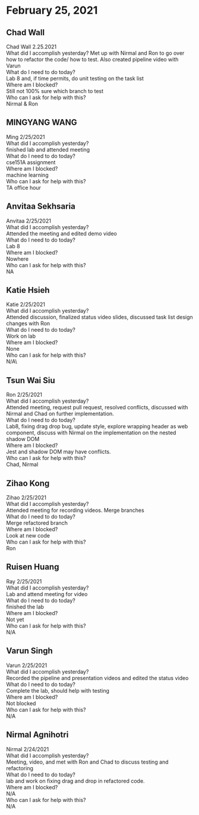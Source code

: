 # February 25, 2021

## Chad Wall
Chad Wall 2.25.2021\
What did I accomplish yesterday?
Met up with Nirmal and Ron to go over how to refactor the code/ how to test. Also created pipeline video with Varun\
What do I need to do today?\
Lab 8 and, if time permits, do unit testing on the task list\
Where am I blocked?\
Still not 100% sure which branch to test\
Who can I ask for help with this?\
Nirmal & Ron

## MINGYANG WANG
Ming 2/25/2021\
 What did I accomplish yesterday?\
finished lab and attended meeting\
 What do I need to do today?\
cse151A assignment\
 Where am I blocked?\
machine learning\
 Who can I ask for help with this?\
TA office hour

## Anvitaa Sekhsaria
Anvitaa 2/25/2021\
 What did I accomplish yesterday?\
Attended the meeting and edited demo video\
 What do I need to do today?\
Lab 8\
 Where am I blocked?\
Nowhere\
 Who can I ask for help with this?\
NA

## Katie Hsieh
Katie 2/25/2021\
What did I accomplish yesterday?\
Attended discussion, finalized status video slides, discussed task list design changes with Ron\
What do I need to do today?\
Work on lab\
Where am I blocked?\
None\
Who can I ask for help with this?\
N/A\

## Tsun Wai Siu
Ron 2/25/2021\
        What did I accomplish yesterday?\
Attended meeting, request pull request, resolved conflicts, discussed with Nirmal and Chad on further implementation.\
        What do I need to do today?\
Lab8, fixing drag drop bug, update style, explore wrapping header as web component, discuss with Nirmal on the implementation on the nested shadow DOM\
        Where am I blocked?\
Jest and shadow DOM may have conflicts.\
        Who can I ask for help with this?\
Chad, Nirmal

## Zihao Kong
Zihao 2/25/2021\
        What did I accomplish yesterday?\
Attended meeting for recording videos. Merge branches\
        What do I need to do today?\
Merge refactored branch\
        Where am I blocked?\
Look at new code\
        Who can I ask for help with this?\
Ron 

## Ruisen Huang
Ray 2/25/2021\
 What did I accomplish yesterday?\
Lab and attend meeting for video\
 What do I need to do today?\
finished the lab\
 Where am I blocked?\
Not yet\
 Who can I ask for help with this?\
N/A 

## Varun Singh
Varun 2/25/2021\
        What did I accomplish yesterday?\
Recorded the pipeline and presentation videos and edited the status video\
        What do I need to do today?\
Complete the lab, should help with testing\
        Where am I blocked?\
Not blocked\
        Who can I ask for help with this?\
N/A

## Nirmal Agnihotri
Nirmal 2/24/2021\
       What did I accomplish yesterday?\
Meeting, video, and met with Ron and Chad to discuss testing and refactoring\
       What do I need to do today?\
lab and work on fixing drag and drop in refactored code.\
       Where am I blocked?\
N/A\
       Who can I ask for help with this?\
N/A